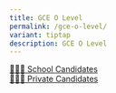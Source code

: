```yaml
---
title: GCE O Level
permalink: /gce-o-level/
variant: tiptap
description: GCE O Level
---
```

<p></p>
<div class="isomer-card-grid"><a rel="noopener noreferrer nofollow" href="/gce-o-level/school-candidates" class="isomer-card"><div class="isomer-card-body"><div class="isomer-card-title">👨🏻‍🎓 School Candidates</div><div class="isomer-card-link"> </div></div></a>
<a rel="noopener noreferrer nofollow" href="/gce-o-level/private-candidates" class="isomer-card">
<div class="isomer-card-body">
<div class="isomer-card-title">🙋🏻‍♀️ Private Candidates</div>
<div class="isomer-card-link"></div>
</div>
</a>
</div>
<p></p>